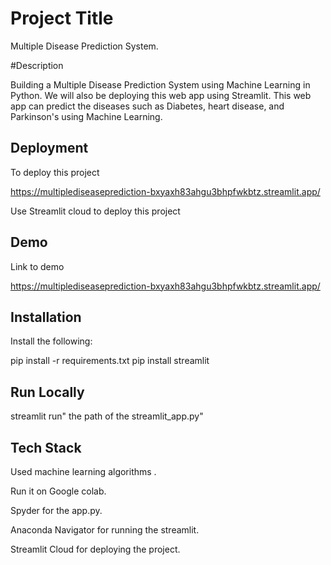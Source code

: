
# Project Title

Multiple Disease Prediction System.

#Description

Building a Multiple Disease Prediction System using Machine Learning in Python. We will also be deploying this web app using Streamlit. This web app can predict the diseases such as Diabetes, heart disease, and Parkinson's using Machine Learning.


## Deployment

To deploy this project

https://multiplediseaseprediction-bxyaxh83ahgu3bhpfwkbtz.streamlit.app/

Use Streamlit cloud to deploy this project

## Demo

Link to demo

https://multiplediseaseprediction-bxyaxh83ahgu3bhpfwkbtz.streamlit.app/
## Installation

Install the following:

pip install -r requirements.txt
pip install streamlit
    
## Run Locally

streamlit run" the path of the streamlit_app.py"

## Tech Stack

Used machine learning algorithms .

Run it on Google colab.

Spyder for the app.py.

Anaconda Navigator for running the streamlit.

Streamlit Cloud for deploying the project.


